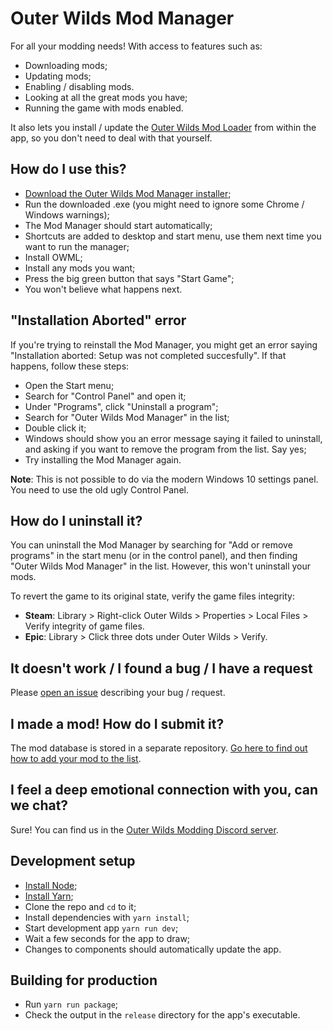 # Outer Wilds Mod Manager

For all your modding needs! With access to features such as:

- Downloading mods;
- Updating mods;
- Enabling / disabling mods.
- Looking at all the great mods you have;
- Running the game with mods enabled.

It also lets you install / update the [Outer Wilds Mod Loader](https://github.com/amazingalek/owml) from within the app, so you don't need to deal with that yourself.

## How do I use this?

- [Download the Outer Wilds Mod Manager installer](https://outerwildsmods.com/);
- Run the downloaded .exe (you might need to ignore some Chrome / Windows warnings);
- The Mod Manager should start automatically;
- Shortcuts are added to desktop and start menu, use them next time you want to run the manager;
- Install OWML;
- Install any mods you want;
- Press the big green button that says "Start Game";
- You won't believe what happens next.

## "Installation Aborted" error

If you're trying to reinstall the Mod Manager, you might get an error saying "Installation aborted: Setup was not completed succesfully". If that happens, follow these steps:

- Open the Start menu;
- Search for "Control Panel" and open it;
- Under "Programs", click "Uninstall a program";
- Search for "Outer Wilds Mod Manager" in the list;
- Double click it;
- Windows should show you an error message saying it failed to uninstall, and asking if you want to remove the program from the list. Say yes;
- Try installing the Mod Manager again.

**Note**: This is not possible to do via the modern Windows 10 settings panel. You need to use the old ugly Control Panel.

## How do I uninstall it?

You can uninstall the Mod Manager by searching for "Add or remove programs" in the start menu (or in the control panel), and then finding "Outer Wilds Mod Manager" in the list. However, this won't uninstall your mods.

To revert the game to its original state, verify the game files integrity:

- **Steam**: Library > Right-click Outer Wilds > Properties > Local Files > Verify integrity of game files.
- **Epic**: Library > Click three dots under Outer Wilds > Verify.

## It doesn't work / I found a bug / I have a request

Please [open an issue](https://github.com/ow-mods/ow-mod-manager/issues) describing your bug / request.

## I made a mod! How do I submit it?

The mod database is stored in a separate repository. [Go here to find out how to add your mod to the list](https://github.com/ow-mods/ow-mod-db#readme).

## I feel a deep emotional connection with you, can we chat?

Sure! You can find us in the [Outer Wilds Modding Discord server](https://discord.gg/9vE5aHxcF9).

## Development setup

- [Install Node](https://nodejs.org/en/download/);
- [Install Yarn](https://yarnpkg.com/getting-started/install);
- Clone the repo and `cd` to it;
- Install dependencies with `yarn install`;
- Start development app `yarn run dev`;
- Wait a few seconds for the app to draw;
- Changes to components should automatically update the app.

## Building for production

- Run `yarn run package`;
- Check the output in the `release` directory for the app's executable.
